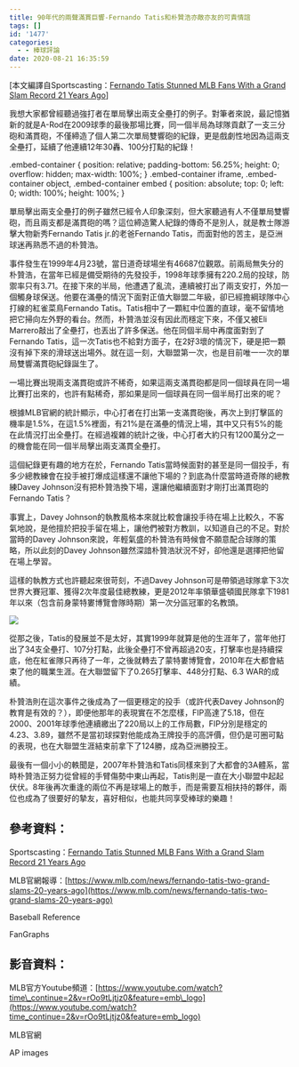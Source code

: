 ```yaml
---
title: 90年代的兩聲滿貫巨響-Fernando Tatis和朴贊浩亦敵亦友的可貴情誼
tags: []
id: '1477'
categories:
  - - 棒球評論
date: 2020-08-21 16:35:59
---
```


\[本文編譯自Sportscasting：[Fernando Tatis Stunned MLB Fans With a Grand Slam Record 21 Years Ago](https://www.sportscasting.com/fernando-tatis-stunned-mlb-fans-with-grand-slam-record-21-years-ago/)\]

我想大家都曾經聽過強打者在單局擊出兩支全壘打的例子。對筆者來說，最記憶猶新的就是A-Rod在2009球季的最後那場比賽，同一個半局為球隊貢獻了一支三分砲和滿貫砲，不僅締造了個人第二次單局雙響砲的紀錄，更是戲劇性地因為這兩支全壘打，延續了他連續12年30轟、100分打點的紀錄！

.embed-container { position: relative; padding-bottom: 56.25%; height: 0; overflow: hidden; max-width: 100%; } .embed-container iframe, .embed-container object, .embed-container embed { position: absolute; top: 0; left: 0; width: 100%; height: 100%; }

<!-- more -->

單局擊出兩支全壘打的例子雖然已經令人印象深刻，但大家聽過有人不僅單局雙響砲，而且兩支都是滿貫砲的嗎？這位締造驚人紀錄的傳奇不是別人，就是教士隊游擊大物新秀Fernando Tatis jr.的老爸Fernando Tatis，而面對他的苦主，是亞洲球迷再熟悉不過的朴贊浩。

事件發生在1999年4月23號，當日道奇球場坐有46687位觀眾。前兩局無失分的朴贊浩，在當年已經是備受期待的先發投手，1998年球季擁有220.2局的投球，防禦率只有3.71。在接下來的半局，他遭遇了亂流，連續被打出了兩支安打，外加一個觸身球保送。他要在滿壘的情況下面對正值大聯盟二年級，卻已經擔綱球隊中心打線的紅雀菜鳥Fernando Tatis。Tatis相中了一顆紅中位置的直球，毫不留情地把它掃向左外野的看台。然而，朴贊浩並沒有因此而穩定下來，不僅又被Eli Marrero敲出了全壘打，也丟出了許多保送。他在同個半局中再度面對到了Fernando Tatis，這一次Tatis也不給對方面子，在2好3壞的情況下，硬是把一顆沒有掉下來的滑球送出場外。就在這一刻，大聯盟第一次，也是目前唯一一次的單局雙響滿貫砲紀錄誕生了。

一場比賽出現兩支滿貫砲或許不稀奇，如果這兩支滿貫砲都是同一個球員在同一場比賽打出來的，也許有點稀奇，那如果是同一個球員在同一個半局打出來的呢？

根據MLB官網的統計顯示，中心打者在打出第一支滿貫砲後，再次上到打擊區的機率是1.5%，在這1.5%裡面，有21%是在滿壘的情況上場，其中又只有5%的能在此情況打出全壘打。在經過複雜的統計之後，中心打者大約只有1200萬分之一的機會能在同一個半局擊出兩支滿貫全壘打。

這個紀錄更有趣的地方在於，Fernando Tatis當時候面對的甚至是同一個投手，有多少總教練會在投手被打爆成這樣還不讓他下場的？到底為什麼當時道奇隊的總教練Davey Johnson沒有把朴贊浩換下場，還讓他繼續面對才剛打出滿貫砲的Fernando Tatis？

事實上，Davey Johnson的執教風格本來就比較會讓投手待在場上比較久，不客氣地說，是他擅於把投手留在場上，讓他們被對方教訓，以知道自己的不足。對於當時的Davey Johnson來說，年輕氣盛的朴贊浩有時候會不願意配合球隊的策略，所以此刻的Davey Johnson雖然深諳朴贊浩狀況不好，卻他還是選擇把他留在場上學習。

這樣的執教方式也許聽起來很苛刻，不過Davey Johnson可是帶領過球隊拿下3次世界大賽冠軍、獲得2次年度最佳總教練，更是2012年率領華盛頓國民隊拿下1981年以來（包含前身蒙特婁博覽會隊時期）第一次分區冠軍的名教頭。

![](http://medcytw.com/wp-content/uploads/2020/08/93794226_356782668614953_6830270895802548224_n-1024x681.jpg)

從那之後，Tatis的發展並不是太好，其實1999年就算是他的生涯年了，當年他打出了34支全壘打、107分打點，此後全壘打不曾再超過20支，打擊率也是持續探底，他在紅雀隊只再待了一年，之後就轉去了蒙特婁博覽會，2010年在大都會結束了他的職業生涯。在大聯盟留下了0.265打擊率、448分打點、6.3 WAR的成績。

朴贊浩則在這次事件之後成為了一個更穩定的投手（或許代表Davey Johnson的教育是有效的？），即便他那年的表現實在不怎麼樣，FIP高達了5.18，但在2000、2001年球季他連續繳出了220局以上的工作局數，FIP分別是穩定的4.23、3.89，雖然不是當初球探對他能成為王牌投手的高評價，但仍是可圈可點的表現，也在大聯盟生涯結束前拿下了124勝，成為亞洲勝投王。

最後有一個小小的軼聞是，2007年朴贊浩和Tatis同樣來到了大都會的3A體系，當時朴贊浩正努力從曾經的手臂傷勢中東山再起，Tatis則是一直在大小聯盟中起起伏伏。8年後再次重逢的兩位不再是球場上的敵手，而是需要互相扶持的夥伴，兩位也成為了很要好的摯友，喜好相似，也能共同享受棒球的樂趣！

## **參考資料：**

Sportscasting：[Fernando Tatis Stunned MLB Fans With a Grand Slam Record 21 Years Ago](https://www.sportscasting.com/fernando-tatis-stunned-mlb-fans-with-grand-slam-record-21-years-ago/)

MLB官網報導：[https://www.mlb.com/news/fernando-tatis-two-grand-slams-20-years-ago](https://www.mlb.com/news/fernando-tatis-two-grand-slams-20-years-ago)

Baseball Reference

FanGraphs

## **影音資料：**

MLB官方Youtube頻道：[https://www.youtube.com/watch?time\_continue=2&v=rOo9tLjtjz0&feature=emb\_logo](https://www.youtube.com/watch?time_continue=2&v=rOo9tLjtjz0&feature=emb_logo)

MLB官網

AP images